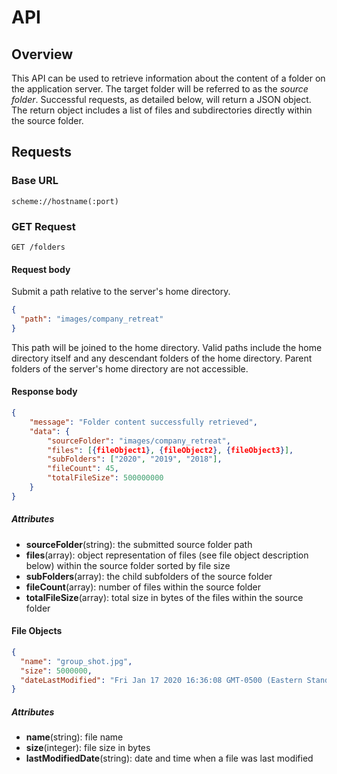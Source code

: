 # API
## Overview
This API can be used to retrieve information about the content of a folder on the application server. The target folder will be referred to as the *source folder*. Successful requests, as detailed below, will return a JSON object. The return object  includes a list of files and subdirectories directly within the source folder. 

## Requests

### Base URL
`scheme://hostname(:port)`

### GET Request
`GET /folders`

#### Request body
Submit a path relative to the server's home directory.

```json
{
  "path": "images/company_retreat"  
}
```

This path will be joined to the home directory. Valid paths include the home directory itself and any descendant folders of the home directory. Parent folders of the server's home directory are not accessible.  

#### Response body
```json
{
    "message": "Folder content successfully retrieved",
    "data": {
        "sourceFolder": "images/company_retreat",
        "files": [{fileObject1}, {fileObject2}, {fileObject3}],
        "subFolders": ["2020", "2019", "2018"],
        "fileCount": 45,
        "totalFileSize": 500000000
    }
}
```

##### Attributes
- **sourceFolder**(string): the submitted source folder path
- **files**(array): object representation of files (see file object description below) within the source folder sorted by file size 
- **subFolders**(array): the child subfolders of the source folder
- **fileCount**(array): number of files within the source folder
- **totalFileSize**(array): total size in bytes of the files within the source folder

#### File Objects
```json
{
  "name": "group_shot.jpg",
  "size": 5000000,
  "dateLastModified": "Fri Jan 17 2020 16:36:08 GMT-0500 (Eastern Standard Time)"
}
```

##### Attributes
- **name**(string): file name
- **size**(integer): file size in bytes
- **lastModifiedDate**(string): date and time when a file was last modified